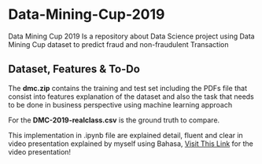# Data-Mining-Cup-2019
Data Mining Cup 2019 Is a repository about Data Science project using Data Mining Cup dataset to predict fraud and non-fraudulent Transaction

## Dataset, Features & To-Do
The **dmc.zip** contains the training and test set including the PDFs file
that consist into features explanation of the dataset and also the task that
needs to be done in business perspective using machine learning approach

For the **DMC-2019-realclass.csv** is the ground truth to compare.

This implementation in .ipynb file are explained detail, fluent and clear
in video presentation explained by myself using Bahasa, [Visit This Link](
https://drive.google.com/drive/folders/1deZGW15wo0H0vY3Q8dYuvVzgGGCnmNiO?usp=sharing) for the video presentation!

